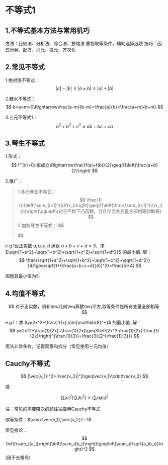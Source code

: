# 不等式1

## 1.不等式基本方法与常用机巧

方法：比较法、分析法、综合法、放缩法
重视取等条件，辅助选择选项
技巧：因式分解、配方、消元、换元、齐次化

## 2.常见不等式

1.绝对值不等式：
    $$
        |a|-|b|\leq|a±b|\leq|a|+|b|
    $$

2.糖水不等式：
    $$
        b>a>m>0\Rightarrow\frac{a-m}{b-m}<\frac{a}{b}<\frac{a+m}{b+m}
    $$

3.三元不等式1：
    $$
        a^2+b^2+c^2\geq{ab+bc+ca}
    $$

## 3.琴生不等式

1.形式：
    $$
        f''(x)>0\:恒成立\Rightarrow\frac{f(a)+f(b)}{2}\geq{f}\left(\frac{a+b}{2}\right)
    $$

2.推广：
> 1.多元琴生不等式：
>   $$
>       \frac{1}{n}\left[\sum_{i=1}^{n}f(x_i)\right]\geq{f}\left(\frac{\sum_{i=1}^{n}x_i}{n}\right)\qquad\\(对于严格下凸函数，当且仅当各变量全部相等时取等)
>   $$
> 2.加权琴生不等式：
>   $$
>       
>   $$

e.g.1设正实数 $a,b,c,d$ 满足 $a+b+c+d=3$，求 $\sqrt{1+a^2}+\sqrt{1+b^2}+\sqrt{1+c^2}+\sqrt{1+d^2}$ 的最小值.
    解：
        $$
            \frac{\sqrt{1+a^2}+\sqrt{1+b^2}+\sqrt{1+c^2}+\sqrt{1+d^2}}{4}\geq\sqrt{1+(\frac{a+b+c+d}{4})^2}=\frac{5}{4}
        $$

因而其最小值为5.

## 4.均值不等式

$$
    对于正实数，调和\leq几何\leq算数\leq平方,取等条件是所有变量全部相等.
$$

e.g.1：求 $y=2x^2+\frac{1}{x},x\in{\mathbb{R}^+}$ 的最小值.
    解：
        $$
            y=2x^2+\frac{1}{2x}+\frac{1}{2x}\geq3\left(2x^2·\frac{1}{2x}·\frac{1}{2x}\right)^{\frac{1}{3}}=\frac{3}{2^{\frac{1}{3}}}
        $$

用法非常多样，记得观察和拆分（常见使用三元均值）

## Cauchy不等式

$$
    |\vec{v_1}|^2+|\vec{v_2}|^2\geq\vec{v_1}\cdot\vec{v_2}
$$

或

$$
    \left(\sum_i{a_i^2}\right)\left(\sum_i{b_i^2}\right)\geq\left(\sum_i{a_ib_i}\right)^2
$$

注：常见的需要降次的题往往要用Cauchy不等式

取等条件：$\cos<\vec{v_1},\vec{v_2}>=1$

常见推论：
    $$
        \left(\sum_i{a_i}\right)\left(\sum_i{b_i}\right)\geq\left(\sum_i{\sqrt{a_ib_i}}\right)^2
    $$
    (用于去根号)